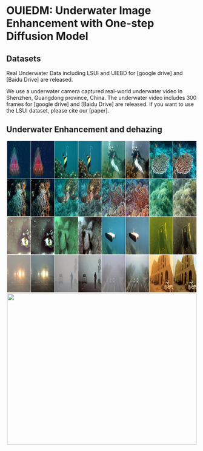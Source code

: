 
<div align=left><div>

# OUIEDM: Underwater Image Enhancement with One-step Diffusion Model

<div align=left><div>

## Datasets
Real Underwater Data including LSUI and UIEBD for [google drive] and [Baidu Drive] are released.

We use a underwater camera captured real-world underwater video in Shenzhen, Guangdong province, China. The underwater video includes 300 frames for [google drive] and [Baidu Drive] are released. If you want to use the LSUI dataset, please cite our [paper].
<div align=left><div>
  
## Underwater Enhancement and dehazing

<div align=center><img src="effect.jpg" width="500" height="400" > <img src="effect1.gif" width="500" height="400" >

<div align=left><div>
